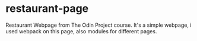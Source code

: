 # restaurant-page
Restaurant Webpage from The Odin Project course. It's a simple webpage, i used webpack on this page, also modules for different pages.
